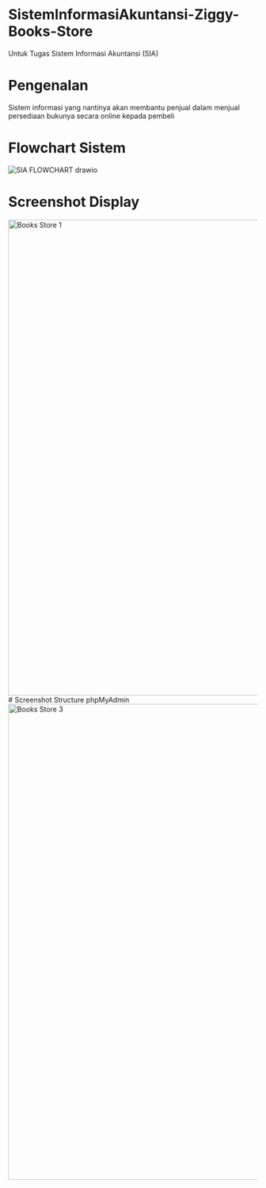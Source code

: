 # SistemInformasiAkuntansi-Ziggy-Books-Store
Untuk Tugas Sistem Informasi Akuntansi (SIA)
# Pengenalan
Sistem informasi yang nantinya akan membantu penjual dalam menjual persediaan bukunya secara online kepada pembeli
# Flowchart Sistem
![SIA FLOWCHART drawio](https://github.com/mumtazmahal/SistemInformasiAkuntansi-Ziggy-Books-Store/assets/152580884/93f7f6fb-e079-4b0f-a55c-8630814ea704)
# Screenshot Display
<img width="960" alt="Books Store 1" src="https://github.com/mumtazmahal/SistemInformasiAkuntansi-Ziggy-Books-Store/assets/152580884/895e89cd-bcd5-4461-8da8-81d1f966e754">
# Screenshot Structure phpMyAdmin
<img width="960" alt="Books Store 3" src="https://github.com/mumtazmahal/SistemInformasiAkuntansi-Ziggy-Books-Store/assets/152580884/60f49ea7-d350-4038-95d8-a0e0dd5bd109">
